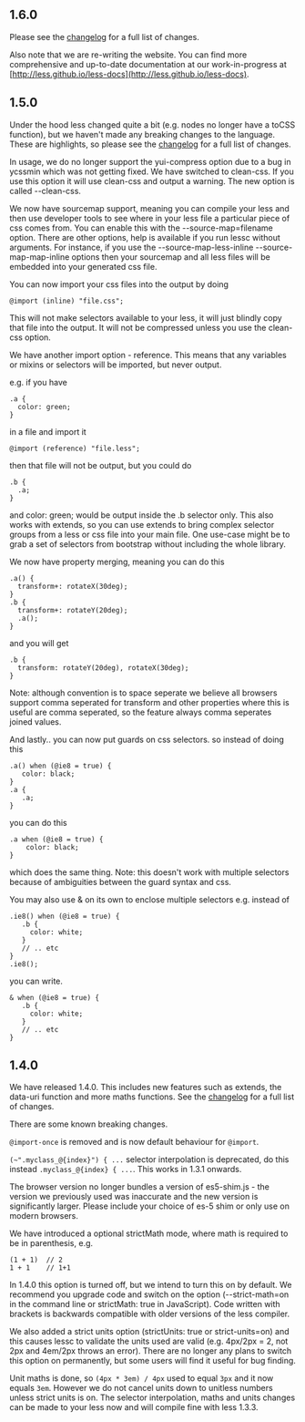 1.6.0
-----

Please see the <a href="https://github.com/less/less.js/blob/master/CHANGELOG.md">changelog</a> for a full list of changes.

Also note that we are re-writing the website. You can find more comprehensive and up-to-date documentation at our work-in-progress at [http://less.github.io/less-docs](http://less.github.io/less-docs).

1.5.0
-----

Under the hood less changed quite a bit (e.g. nodes no longer have a toCSS function), but we haven't made any breaking changes to the language. These are highlights, so please see the <a href="https://github.com/less/less.js/blob/master/CHANGELOG.md">changelog</a> for a full list of changes.

In usage, we do no longer support the yui-compress option due to a bug in ycssmin which was not getting fixed. We have switched to clean-css. If you use this option it will use clean-css and output a warning. The new option is called --clean-css.

We now have sourcemap support, meaning you can compile your less and then use developer tools to see where in your less file a particular piece of css comes from. You can enable this with the --source-map=filename option. There are other options, help is available if you run lessc without arguments. For instance, if you use the --source-map-less-inline --source-map-map-inline options then your sourcemap and all less files will be embedded into your generated css file.

You can now import your css files into the output by doing

    @import (inline) "file.css";

This will not make selectors available to your less, it will just blindly copy that file into the output. It will not be compressed unless you use the clean-css option.

We have another import option - reference. This means that any variables or mixins or selectors will be imported, but never output.

e.g. if you have

    .a {
      color: green;
    }

in a file and import it

    @import (reference) "file.less";

then that file will not be output, but you could do

    .b {
      .a;
    }

and color: green; would be output inside the .b selector only. This also works with extends, so you can use extends to bring complex selector groups from a less or css file into your main file. One use-case might be to grab a set of selectors from bootstrap without including the whole library.

We now have property merging, meaning you can do this

    .a() {
      transform+: rotateX(30deg);
    }
    .b {
      transform+: rotateY(20deg);
      .a();
    }

and you will get

    .b {
      transform: rotateY(20deg), rotateX(30deg);
    }

Note: although convention is to space seperate we believe all browsers support comma seperated for transform and other properties where this is useful are comma seperated, so the feature always comma seperates joined values.

And lastly.. you can now put guards on css selectors. so instead of doing this

    .a() when (@ie8 = true) {
       color: black;
    }
    .a {
       .a;
    }

you can do this

    .a when (@ie8 = true) {
        color: black;
    }

which does the same thing. Note: this doesn't work with multiple selectors because of ambiguities between the guard syntax and css.

You may also use & on its own to enclose multiple selectors e.g. instead of

    .ie8() when (@ie8 = true) {
       .b {
         color: white;
       }
       // .. etc
    }
    .ie8();

you can write.

    & when (@ie8 = true) {
       .b {
         color: white;
       }
       // .. etc
    }

1.4.0
-----

We have released 1.4.0. This includes new features such as extends, the data-uri function and more maths functions. See the [changelog](https://github.com/cloudhead/less.js/blob/master/CHANGELOG.md) for a full list of changes.

There are some known <span class="warning">breaking changes</span>.

`@import-once` is removed and is now default behaviour for `@import`.

`(~".myclass_@{index}") { ...` selector interpolation is deprecated, do this instead `.myclass_@{index} { ...`. This works in 1.3.1 onwards.

The browser version no longer bundles a version of es5-shim.js - the version we previously used was inaccurate and the new version is significantly larger. Please include your choice of es-5 shim or only use on modern browsers.

We have introduced a optional strictMath mode, where math is required to be in parenthesis, e.g.

    (1 + 1)  // 2
    1 + 1    // 1+1

In 1.4.0 this option is turned off, but we intend to turn this on by default. We recommend you upgrade code and switch on the option (--strict-math=on in the command line or strictMath: true in JavaScript). Code written with brackets is backwards compatible with older versions of the less compiler.

We also added a strict units option (strictUnits: true or strict-units=on) and this causes lessc to validate the units used are valid (e.g. 4px/2px = 2, not 2px and 4em/2px throws an error). There are no longer any plans to switch this option on permanently, but some users will find it useful for bug finding.

Unit maths is done, so `(4px * 3em) / 4px` used to equal `3px` and it now equals `3em`. However we do not cancel units down to unitless numbers unless strict units is on.
The selector interpolation, maths and units changes can be made to your less now and will compile fine with less 1.3.3.
